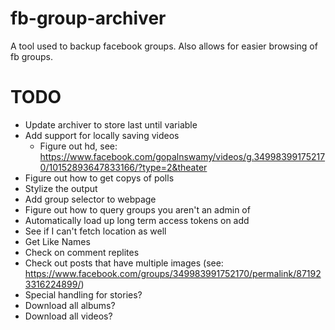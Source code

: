 # fb-group-archiver
A tool used to backup facebook groups. Also allows for easier browsing of fb groups. 


# TODO

- Update archiver to store last until variable
- Add support for locally saving videos
  - Figure out hd, see: https://www.facebook.com/gopalnswamy/videos/g.349983991752170/10152893647833166/?type=2&theater
- Figure out how to get copys of polls
- Stylize the output
- Add group selector to webpage
- Figure out how to query groups you aren't an admin of
- Automatically load up long term access tokens on add
- See if I can't fetch location as well
- Get Like Names
- Check on comment replites
- Check out posts that have multiple images (see: https://www.facebook.com/groups/349983991752170/permalink/871923316224899/)
- Special handling for stories?
- Download all albums?
- Download all videos?
